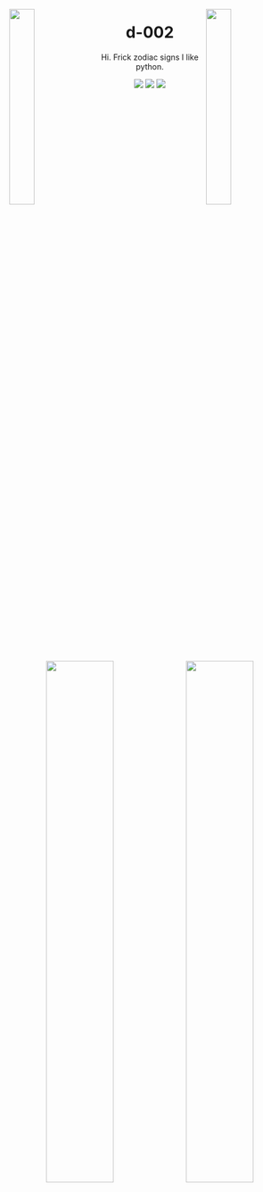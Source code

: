 <!--Thanks drknzz for the design idea, I guess I'll change it but yours looks too good! And anyways https://www.reddit.com/r/ProgrammerHumor/comments/sqhiao/thats_not_my_code/-->
<img align="left" src="https://user-images.githubusercontent.com/65187002/144930161-2f783401-8d27-4fdf-a2f7-cc0ba32f1f1f.gif" width="30%" style="display:inline;"><img align="right" src="https://user-images.githubusercontent.com/65187002/144930161-2f783401-8d27-4fdf-a2f7-cc0ba32f1f1f.gif" width="30%" style="display:inline;">
<p align="center">
  <h1 align="center">d-002</h1>
  <p align="center">Hi. Frick zodiac signs I like python.</p>
  <p align="center">
    <a href="https://stackoverflow.com/u/13633424"><img src="https://img.shields.io/badge/Stack_Overflow_Profile-orange"></a>
    <a href="https://d-002.github.io"><img src="https://img.shields.io/badge/Pages_Profile-darkgreen"></a>
    <img src="https://komarev.com/ghpvc/?username=d-002&color=grey">
  </p>
</p>
<br>
<p align="center">
  <a href="https://github.com/d-002"><img width="49%" src="https://github-readme-stats.vercel.app/api/?username=d-002&theme=dark&bg_color=10151c"></a>
  <a href="https://github.com/d-002"><img width="49%" src="https://github-readme-stats.vercel.app/api/top-langs/?username=d-002&theme=dark&hide=html,css,batchfile&layout=compact&bg_color=10151c&hide_title=true"></a>
</p>
